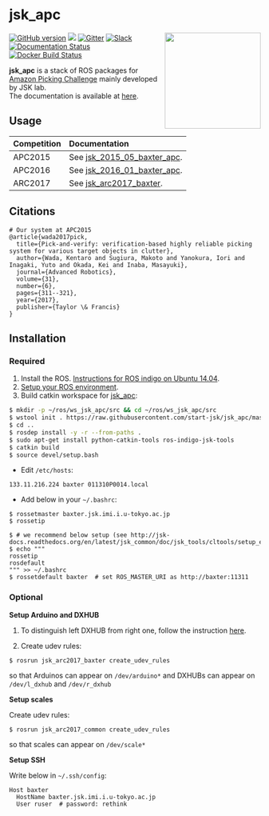 jsk\_apc
=======

<img src="jsk_apc2016_common/resource/icons/icon_white.png" align="right" width="192px" />

[![GitHub version](https://badge.fury.io/gh/start-jsk%2Fjsk_apc.svg)](https://badge.fury.io/gh/start-jsk%2Fjsk_apc)
[![](https://travis-ci.org/start-jsk/jsk_apc.svg?branch=master)](https://travis-ci.org/start-jsk/jsk_apc)
[![Gitter](https://badges.gitter.im/start-jsk/jsk_apc.svg)](https://gitter.im/start-jsk/jsk_apc?utm_source=badge&utm_medium=badge&utm_campaign=pr-badge)
[![Slack](https://img.shields.io/badge/slack-%23jsk__apc-e100e1.svg)](https://jsk-robotics.slack.com/messages/jsk_apc/)
[![Documentation Status](https://readthedocs.org/projects/jsk-apc/badge/?version=latest)](http://jsk-apc.readthedocs.org/en/latest/?badge=latest)
[![Docker Build Status](https://img.shields.io/docker/build/wkentaro/jsk_apc.svg)](https://hub.docker.com/r/wkentaro/jsk_apc)


**jsk_apc** is a stack of ROS packages for [Amazon Picking Challenge](http://amazonpickingchallenge.org) mainly developed by JSK lab.  
The documentation is available at [here](http://jsk-apc.readthedocs.org).


Usage
-----

| Competition | Documentation                                                                                             |
|:------------|:----------------------------------------------------------------------------------------------------------|
| APC2015     | See [jsk_2015_05_baxter_apc](http://jsk-apc.readthedocs.org/en/latest/jsk_2015_05_baxter_apc/index.html). |
| APC2016     | See [jsk_2016_01_baxter_apc](http://jsk-apc.readthedocs.org/en/latest/jsk_2016_01_baxter_apc/index.html). |
| ARC2017     | See [jsk_arc2017_baxter](http://jsk-apc.readthedocs.org/en/latest/jsk_arc2017_baxter/index.html).         | 


Citations
---------

```
# Our system at APC2015
@article{wada2017pick,
  title={Pick-and-verify: verification-based highly reliable picking system for various target objects in clutter},
  author={Wada, Kentaro and Sugiura, Makoto and Yanokura, Iori and Inagaki, Yuto and Okada, Kei and Inaba, Masayuki},
  journal={Advanced Robotics},
  volume={31},
  number={6},
  pages={311--321},
  year={2017},
  publisher={Taylor \& Francis}
}
```


Installation
------------


### Required

1. Install the ROS. [Instructions for ROS indigo on Ubuntu 14.04](http://wiki.ros.org/indigo/Installation/Ubuntu).
2. [Setup your ROS environment](http://wiki.ros.org/ROS/Tutorials/InstallingandConfiguringROSEnvironment).
3. Build catkin workspace for [jsk\_apc](https://github.com/start-jsk/jsk_apc):

```sh
$ mkdir -p ~/ros/ws_jsk_apc/src && cd ~/ros/ws_jsk_apc/src
$ wstool init . https://raw.githubusercontent.com/start-jsk/jsk_apc/master/fc.rosinstall
$ cd ..
$ rosdep install -y -r --from-paths .
$ sudo apt-get install python-catkin-tools ros-indigo-jsk-tools
$ catkin build
$ source devel/setup.bash
```

* Edit `/etc/hosts`:

```
133.11.216.224 baxter 011310P0014.local
```

* Add below in your `~/.bashrc`:
```
$ rossetmaster baxter.jsk.imi.i.u-tokyo.ac.jp
$ rossetip

$ # we recommend below setup (see http://jsk-docs.readthedocs.org/en/latest/jsk_common/doc/jsk_tools/cltools/setup_env_for_ros.html)
$ echo """
rossetip
rosdefault
""" >> ~/.bashrc
$ rossetdefault baxter  # set ROS_MASTER_URI as http://baxter:11311
```


### Optional

**Setup Arduino and DXHUB**

1. To distinguish left DXHUB from right one, follow the instruction [here](http://jsk-apc.readthedocs.io/en/latest/jsk_arc2017_baxter/setup_gripper_v6.html#distinguish-left-dxhub-from-right-one).

2. Create udev rules:
```
$ rosrun jsk_arc2017_baxter create_udev_rules
```
so that Arduinos can appear on `/dev/arduino*` and DXHUBs can appear on `/dev/l_dxhub` and `/dev/r_dxhub`

**Setup scales**

Create udev rules:
```
$ rosrun jsk_arc2017_common create_udev_rules
```
so that scales can appear on `/dev/scale*`

**Setup SSH**

Write below in `~/.ssh/config`:

```
Host baxter
  HostName baxter.jsk.imi.i.u-tokyo.ac.jp
  User ruser  # password: rethink
```
